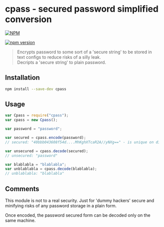 # cpass - secured password simplified conversion

[![NPM](https://nodei.co/npm/cpass.png?mini=true&downloads=true&downloadRank=true&stars=true)](https://nodei.co/npm/cpass/)

[![npm version](https://badge.fury.io/js/cpass.svg)](https://badge.fury.io/js/cpass)

> Encrypts password to some sort of a 'secure string' to be stored in text configs to reduce risks of a silly leak.<br>
Decripts a 'secure string' to plain password.


## Installation

```bash
npm install --save-dev cpass
```

## Usage

```javascript
var Cpass = require("cpass");
var cpass = new Cpass();

var password = "password";

var secured = cpass.encode(password);
// secured: "40bbb043608f54d....MhKghXTcaR2A//yNXg==" - is unique on different machines

var unsecured = cpass.decode(secured);
// unsecured: "password"

var blablabla = "blablabla";
var unblablabla = cpass.decode(blablabla);
// unblablabla: "blablabla"
```

## Comments

This module is not to a real security. Just for 'dummy hackers' secure and minifying risks of any password storage in a plain form.

Once encoded, the password secured form can be decoded only on the same machine.